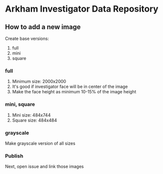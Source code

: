 # Arkham Investigator Data Repository

## How to add a new image

Create base versions:

1. full
2. mini
3. square

### full

1. Minimum size: 2000x2000
2. It's good if investigator face will be in center of the image
3. Make the face height as minimum 10-15% of the image height

### mini, square

1. Mini size: 484x744
2. Square size: 484x484

### grayscale

Make grayscale version of all sizes

### Publish

Next, open issue and link those images
